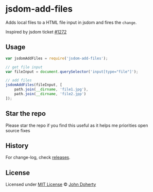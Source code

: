 # jsdom-add-files

Adds local files to a HTML file input in jsdom and fires the `change`.

Inspired by jsdom ticket [#1272](https://github.com/jsdom/jsdom/issues/1272)

## Usage

```js
var jsdomAddFiles = require('jsdom-add-files');

// get file input
var fileInput = document.querySelector('input[type="file"]');

// add files
jsdomAddFiles(fileInput, [
    path.join(__dirname, 'file1.jpg'),
    path.join(__dirname, 'file2.jpp')
]);
```

## Star the repo

Please star the repo if you find this useful as it helps me priorities open source fixes

## History

For change-log, check [releases](https://github.com/john-doherty/jsdom-add-files/releases).

## License

Licensed under [MIT License](LICENSE) &copy; [John Doherty](https://twitter.com/mrjohndoherty)